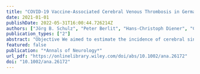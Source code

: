 ```yaml
---
title: "COVID-19 Vaccine-Associated Cerebral Venous Thrombosis in Germany"
date: 2021-01-01
publishDate: 2022-05-31T16:00:44.726214Z
authors: ["Jörg B. Schulz", "Peter Berlit", "Hans-Christoph Diener", "Christian Gerloff", "Andreas Greinacher", "Christine Klein", "Gabor C. Petzold", "Marco Piccininni", "Sven Poli", "Rainer Röhrig", "Helmuth Steinmetz", "Thomas Thiele", "Tobias Kurth", "the German Society of Neurology SARS-CoV-2 Vaccination Study Group"]
publication_types: ["2"]
abstract: "Objective We aimed to estimate the incidence of cerebral sinus and venous thrombosis (CVT) within 1 month from first dose administration and the frequency of vaccine-induced immune thrombotic thrombocytopenia (VITT) as the underlying mechanism after vaccination with BNT162b2, ChAdOx1, and mRNA-1273, in Germany. Methods A web-based questionnaire was e-mailed to all departments of neurology. We requested a report of cases of CVT occurring within 1 month of a COVID-19 vaccination. Other cerebral events could also be reported. Incidence rates of CVT were calculated by using official statistics of 9 German states. Results A total of 45 CVT cases were reported. In addition, 9 primary ischemic strokes, 4 primary intracerebral hemorrhages, and 4 other neurological events were recorded. Of the CVT patients, 35 (77.8%) were female, and 36 (80.0%) were younger than 60 years. Fifty-three events were observed after vaccination with ChAdOx1 (85.5%), 9 after BNT162b2 (14.5%) vaccination, and none after mRNA-1273 vaccination. After 7,126,434 first vaccine doses, the incidence rate of CVT within 1 month from first dose administration was 0.55 (95% confidence interval [CI] = 0.38–0.78) per 100,000 person-months (which corresponds to a risk of CVT within the first 31 days of 0.55 per 100,000 individuals) for all vaccines and 1.52 (95% CI = 1.00–2.21) for ChAdOx1 (after 2,320,535 ChAdOx1 first doses). The adjusted incidence rate ratio was 9.68 (95% CI = 3.46–34.98) for ChAdOx1 compared to mRNA-based vaccines and 3.14 (95% CI = 1.22–10.65) for females compared to non-females. In 26 of 45 patients with CVT (57.8%), VITT was graded highly probable. Interpretation Given an incidence of 0.02 to 0.15 per 100,000 person-months for CVT in the general population, these findings point toward a higher risk for CVT after ChAdOx1 vaccination, especially for women. ANN NEUROL 2021;90:627–639"
featured: false
publication: "*Annals of Neurology*"
url_pdf: "https://onlinelibrary.wiley.com/doi/abs/10.1002/ana.26172"
doi: "10.1002/ana.26172"
---
```


